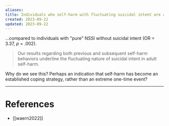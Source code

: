```yaml
---
aliases: 
title: Individuals who self-harm with fluctuating suicidal intent are at higher risk of subsequent suicide attempts
created: 2023-09-22
updated: 2023-09-22
---
```

...compared to individuals with "pure" NSSI without suicidal intent (OR = 3.37, *p* = .002).

> Our results regarding both previous and subsequent self-harm behaviors underline the fluctuating nature of suicidal intent in adult self-harm.

Why do we see this? Perhaps an indication that self-harm has become an established coping strategy, rather than an extreme one-time event?

---
# References
* [[waern2022]]